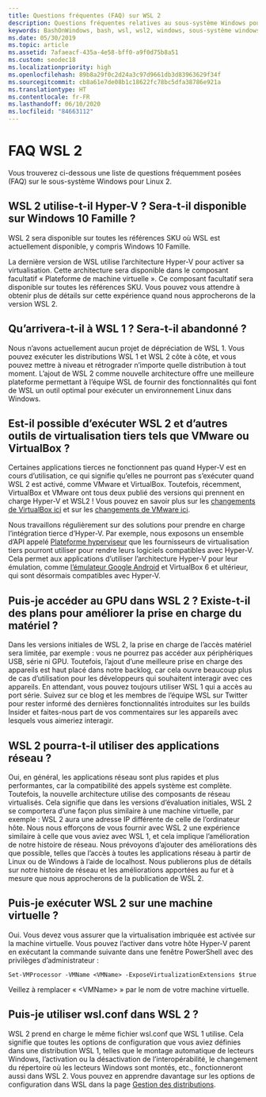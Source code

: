 ```yaml
---
title: Questions fréquentes (FAQ) sur WSL 2
description: Questions fréquentes relatives au sous-système Windows pour Linux 2
keywords: BashOnWindows, bash, wsl, wsl2, windows, sous-système windows pour linux, sous-système windows, ubuntu, debian, suse, windows 10, installation
ms.date: 05/30/2019
ms.topic: article
ms.assetid: 7afaeacf-435a-4e58-bff0-a9f0d75b8a51
ms.custom: seodec18
ms.localizationpriority: high
ms.openlocfilehash: 89b8a29f0c2d24a3c97d9661db3d83963629f34f
ms.sourcegitcommit: cb8a61e7de08b1c18622fc78bc5dfa38786e921a
ms.translationtype: HT
ms.contentlocale: fr-FR
ms.lasthandoff: 06/10/2020
ms.locfileid: "84663112"
---
```

# <a name="wsl-2-faqs"></a>FAQ WSL 2

Vous trouverez ci-dessous une liste de questions fréquemment posées (FAQ) sur le sous-système Windows pour Linux 2.

## <a name="does-wsl-2-use-hyper-v-will-it-be-available-on-windows-10-home"></a>WSL 2 utilise-t-il Hyper-V ? Sera-t-il disponible sur Windows 10 Famille ?

WSL 2 sera disponible sur toutes les références SKU où WSL est actuellement disponible, y compris Windows 10 Famille.

La dernière version de WSL utilise l’architecture Hyper-V pour activer sa virtualisation. Cette architecture sera disponible dans le composant facultatif « Plateforme de machine virtuelle ». Ce composant facultatif sera disponible sur toutes les références SKU. Vous pouvez vous attendre à obtenir plus de détails sur cette expérience quand nous approcherons de la version WSL 2.

## <a name="what-will-happen-to-wsl-1-will-it-be-abandoned"></a>Qu’arrivera-t-il à WSL 1 ? Sera-t-il abandonné ?

Nous n’avons actuellement aucun projet de dépréciation de WSL 1. Vous pouvez exécuter les distributions WSL 1 et WSL 2 côte à côte, et vous pouvez mettre à niveau et rétrograder n’importe quelle distribution à tout moment. L’ajout de WSL 2 comme nouvelle architecture offre une meilleure plateforme permettant à l’équipe WSL de fournir des fonctionnalités qui font de WSL un outil optimal pour exécuter un environnement Linux dans Windows.

## <a name="will-i-be-able-to-run-wsl-2-and-other-3rd-party-virtualization-tools-such-as-vmware-or-virtualbox"></a>Est-il possible d’exécuter WSL 2 et d’autres outils de virtualisation tiers tels que VMware ou VirtualBox ?

Certaines applications tierces ne fonctionnent pas quand Hyper-V est en cours d’utilisation, ce qui signifie qu’elles ne pourront pas s’exécuter quand WSL 2 est activé, comme VMware et VirtualBox. Toutefois, récemment, VirtualBox et VMware ont tous deux publié des versions qui prennent en charge Hyper-V et WSL2 ! Vous pouvez en savoir plus sur les [changements de VirtualBox ici][1] et sur les [changements de VMware ici][4].

Nous travaillons régulièrement sur des solutions pour prendre en charge l’intégration tierce d’Hyper-V. Par exemple, nous exposons un ensemble d’API appelé [Plateforme hyperviseur][2] que les fournisseurs de virtualisation tiers pourront utiliser pour rendre leurs logiciels compatibles avec Hyper-V. Cela permet aux applications d’utiliser l’architecture Hyper-V pour leur émulation, comme [l’émulateur Google Android][3] et VirtualBox 6 et ultérieur, qui sont désormais compatibles avec Hyper-V.

## <a name="can-i-access-the-gpu-in-wsl-2-are-there-plans-to-increase-hardware-support"></a>Puis-je accéder au GPU dans WSL 2 ? Existe-t-il des plans pour améliorer la prise en charge du matériel ?

Dans les versions initiales de WSL 2, la prise en charge de l’accès matériel sera limitée, par exemple : vous ne pourrez pas accéder aux périphériques USB, série ni GPU. Toutefois, l’ajout d’une meilleure prise en charge des appareils est haut placé dans notre backlog, car cela ouvre beaucoup plus de cas d’utilisation pour les développeurs qui souhaitent interagir avec ces appareils. En attendant, vous pouvez toujours utiliser WSL 1 qui a accès au port série. Suivez sur ce blog et les membres de l’équipe WSL sur Twitter pour rester informé des dernières fonctionnalités introduites sur les builds Insider et faites-nous part de vos commentaires sur les appareils avec lesquels vous aimeriez interagir.

## <a name="will-wsl-2-be-able-to-use-networking-applications"></a>WSL 2 pourra-t-il utiliser des applications réseau ?

Oui, en général, les applications réseau sont plus rapides et plus performantes, car la compatibilité des appels système est complète. Toutefois, la nouvelle architecture utilise des composants de réseau virtualisés. Cela signifie que dans les versions d’évaluation initiales, WSL 2 se comportera d’une façon plus similaire à une machine virtuelle, par exemple : WSL 2 aura une adresse IP différente de celle de l’ordinateur hôte. Nous nous efforçons de vous fournir avec WSL 2 une expérience similaire à celle que vous aviez avec WSL 1, et cela implique l’amélioration de notre histoire de réseau. Nous prévoyons d’ajouter des améliorations dès que possible, telles que l’accès à toutes les applications réseau à partir de Linux ou de Windows à l’aide de localhost. Nous publierons plus de détails sur notre histoire de réseau et les améliorations apportées au fur et à mesure que nous approcherons de la publication de WSL 2.

## <a name="can-i-run-wsl-2-in-a-virtual-machine"></a>Puis-je exécuter WSL 2 sur une machine virtuelle ?

Oui. Vous devez vous assurer que la virtualisation imbriquée est activée sur la machine virtuelle. Vous pouvez l’activer dans votre hôte Hyper-V parent en exécutant la commande suivante dans une fenêtre PowerShell avec des privilèges d’administrateur :

`Set-VMProcessor -VMName <VMName> -ExposeVirtualizationExtensions $true`

Veillez à remplacer « &lt;VMName&gt; » par le nom de votre machine virtuelle.

## <a name="can-i-use-wslconf-in-wsl-2"></a>Puis-je utiliser wsl.conf dans WSL 2 ?

WSL 2 prend en charge le même fichier wsl.conf que WSL 1 utilise. Cela signifie que toutes les options de configuration que vous aviez définies dans une distribution WSL 1, telles que le montage automatique de lecteurs Windows, l’activation ou la désactivation de l’interopérabilité, le changement du répertoire où les lecteurs Windows sont montés, etc., fonctionneront aussi dans WSL 2. Vous pouvez en apprendre davantage sur les options de configuration dans WSL dans la page [Gestion des distributions](./wsl-config.md).

 [1]: https://www.virtualbox.org/wiki/Changelog-6.0
 [2]: https://docs.microsoft.com/virtualization/api/
 [3]: https://devblogs.microsoft.com/visualstudio/hyper-v-android-emulator-support/
 [4]: https://blogs.vmware.com/workstation/2020/01/vmware-workstation-tech-preview-20h1.html
